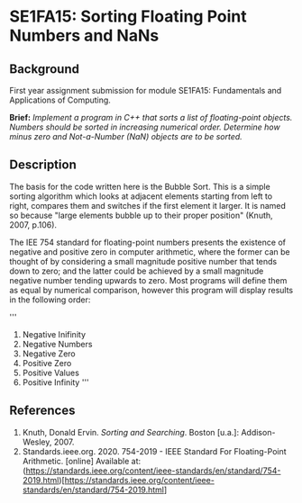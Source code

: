 # SE1FA15: Sorting Floating Point Numbers and NaNs

## Background
First year assignment submission for module SE1FA15: Fundamentals and Applications of Computing.

**Brief:** _Implement a program in C++ that sorts a list of floating-point objects. Numbers should be sorted in increasing numerical order. Determine how minus zero and Not-a-Number (NaN) objects are to be sorted._

## Description
The basis for the code written here is the Bubble Sort. This is a simple sorting algorithm which looks at adjacent elements starting from left to right, compares them and switches if the first element it larger. It is named so because "large elements bubble up to their proper position" (Knuth, 2007, p.106).

The IEE 754 standard for floating-point numbers presents the existence of negative and positive zero in computer arithmetic, where the former can be thought of by considering a small magnitude positive number that tends down to zero; and the latter could be achieved by a small magnitude negative number tending upwards to zero. Most programs will define them as equal by numerical comparison, however this program will display results in the following order:

'''
1. Negative Inifinity
2. Negative Numbers
3. Negative Zero
4. Positive Zero
5. Positive Values
6. Positive Infinity
'''


## References
1. Knuth, Donald Ervin. _Sorting and Searching_. Boston [u.a.]: Addison-Wesley, 2007.
2. Standards.ieee.org. 2020. 754-2019 - IEEE Standard For Floating-Point Arithmetic. [online] Available at: (<https://standards.ieee.org/content/ieee-standards/en/standard/754-2019.html>)[<https://standards.ieee.org/content/ieee-standards/en/standard/754-2019.html>]


